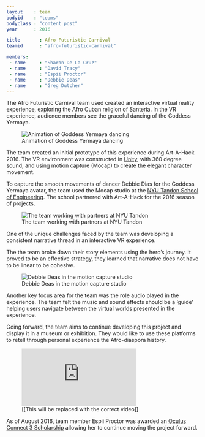 ```yaml
---
layout    : team
bodyid    : "teams"
bodyclass : "content post"
year      : 2016

title       : Afro Futuristic Carnival
teamid      : "afro-futuristic-carnival"

members:
 - name     : "Sharon De La Cruz"
 - name     : "David Tracy"
 - name     : "Espii Proctor"
 - name     : "Debbie Deas"
 - name     : "Greg Dutcher"
---
```


The Afro Futuristic Carnival team used created an interactive virtual reality experience, exploring the Afro Cuban religion of Santeria. In the VR experience, audience members see the graceful dancing of the Goddess Yermaya.

<figure>
	<img src="/images/teams/2016/afro-futuristic-carnival/screencapture.jpg" alt="Animation of Goddess Yermaya dancing" />
	<figcaption>Animation of Goddess Yermaya dancing</figcaption>
</figure>

The team created an initial prototype of this experience during Art-A-Hack 2016. The VR environment was constructed in [Unity](https://unity3d.com/), with 360 degree sound, and using motion capture (Mocap) to create the elegant character movement.

To capture the smooth movements of dancer Debbie Dias for the Goddess Yermaya avatar, the team used the Mocap studio at the [NYU Tandon School of Engineering](http://engineering.nyu.edu/academics/programs/integrated-digital-media-ms). The school partnered with Art-A-Hack for the 2016 season of projects.

<figure>
	<img src="/images/teams/2016/afro-futuristic-carnival/team.jpg" alt="The team working with partners at NYU Tandon" />
	<figcaption>The team working with partners at NYU Tandon</figcaption>
</figure>

One of the unique challenges faced by the team was developing a consistent narrative thread in an interactive VR experience.

The the team broke down their story elements using the hero’s journey. It proved to be an effective strategy, they learned that narrative does not have to be linear to be cohesive.

<figure>
	<img src="/images/teams/2016/afro-futuristic-carnival/debbie-deas.jpg" alt="Debbie Deas in the motion capture studio" />
	<figcaption>Debbie Deas in the motion capture studio</figcaption>
</figure>

Another key focus area for the team was the role audio played in the experience. The team felt the music and sound effects should be a ‘guide’ helping users navigate between the virtual worlds presented in the experience. 

Going forward, the team aims to continue developing this project and display it in a museum or exhibition. They would like to use these platforms to retell through personal experience the Afro-diaspora history.

<figure class="video ratio-54 with-caption">
	<iframe src="https://www.youtube.com/embed/kPY_Z_8Vg9s" frameborder="0" allowfullscreen></iframe>
	<figcaption>[[This will be replaced with the correct video]]</figcaption>
</figure>

As of August 2016, team member Espii Proctor was awarded an [Oculus Connect 3 Scholarship](http://www.shiift.world/oc3_scholarship/) allowing her to continue moving the project forward.